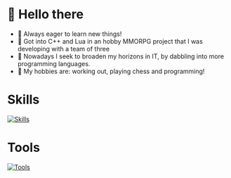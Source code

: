 # 👋 Hello there
- 🌱 Always eager to learn new things!
- 📝 Got into C++ and Lua in an hobby MMORPG project that I was developing with a team of three
- 📝 Nowadays I seek to broaden my horizons in IT, by dabbling into more programming languages.
- 🥐 My hobbies are: working out, playing chess and programming!

# Skills
[![Skills](https://skillicons.dev/icons?i=cpp,java,cs,dotnet,py,lua,mysql,sqlite)](https://skillicons.dev)

# Tools
[![Tools](https://skillicons.dev/icons?i=github,git,visualstudio,maven,pycharm,idea,rider,vscode,postman)](https://skillicons.dev)

<!---
Tofame/Tofame is a ✨ special ✨ repository because its `README.md` (this file) appears on your GitHub profile.
You can click the Preview link to take a look at your changes.
--->
